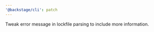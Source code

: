 ```yaml
---
'@backstage/cli': patch
---
```


Tweak error message in lockfile parsing to include more information.
